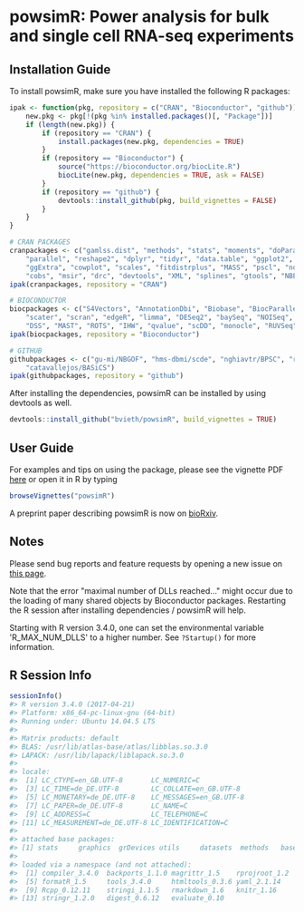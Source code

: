 
<!-- README.md is generated from README.Rmd. Please edit that file -->
powsimR: Power analysis for bulk and single cell RNA-seq experiments
====================================================================

Installation Guide
------------------

To install powsimR, make sure you have installed the following R packages:

``` r
ipak <- function(pkg, repository = c("CRAN", "Bioconductor", "github")) {
    new.pkg <- pkg[!(pkg %in% installed.packages()[, "Package"])]
    if (length(new.pkg)) {
        if (repository == "CRAN") {
            install.packages(new.pkg, dependencies = TRUE)
        }
        if (repository == "Bioconductor") {
            source("https://bioconductor.org/biocLite.R")
            biocLite(new.pkg, dependencies = TRUE, ask = FALSE)
        }
        if (repository == "github") {
            devtools::install_github(pkg, build_vignettes = FALSE)
        }
    }
}

# CRAN PACKAGES
cranpackages <- c("gamlss.dist", "methods", "stats", "moments", "doParallel", 
    "parallel", "reshape2", "dplyr", "tidyr", "data.table", "ggplot2", "ggthemes", 
    "ggExtra", "cowplot", "scales", "fitdistrplus", "MASS", "pscl", "nonnest2", 
    "cobs", "msir", "drc", "devtools", "XML", "splines", "gtools", "NBPSeq")
ipak(cranpackages, repository = "CRAN")

# BIOCONDUCTOR
biocpackages <- c("S4Vectors", "AnnotationDbi", "Biobase", "BiocParallel", "BiocStyle", 
    "scater", "scran", "edgeR", "limma", "DESeq2", "baySeq", "NOISeq", "EBSeq", 
    "DSS", "MAST", "ROTS", "IHW", "qvalue", "scDD", "monocle", "RUVSeq")
ipak(biocpackages, repository = "Bioconductor")

# GITHUB
githubpackages <- c("gu-mi/NBGOF", "hms-dbmi/scde", "nghiavtr/BPSC", "rhondabacher/SCnorm", 
    "catavallejos/BASiCS")
ipak(githubpackages, repository = "github")
```

After installing the dependencies, powsimR can be installed by using devtools as well.

``` r
devtools::install_github("bvieth/powsimR", build_vignettes = TRUE)
```

User Guide
----------

For examples and tips on using the package, please see the vignette PDF [here](https://github.com/bvieth/powsimR/tree/master/vignettes/powsimR.pdf) or open it in R by typing

``` r
browseVignettes("powsimR")
```

A preprint paper describing powsimR is now on [bioRxiv](https://doi.org/10.1101/117150).

Notes
-----

Please send bug reports and feature requests by opening a new issue on [this page](https://github.com/bvieth/powsimR/issues).

Note that the error "maximal number of DLLs reached..." might occur due to the loading of many shared objects by Bioconductor packages. Restarting the R session after installing dependencies / powsimR will help.

Starting with R version 3.4.0, one can set the environmental variable 'R\_MAX\_NUM\_DLLS' to a higher number. See `?Startup()` for more information.

R Session Info
--------------

``` r
sessionInfo()
#> R version 3.4.0 (2017-04-21)
#> Platform: x86_64-pc-linux-gnu (64-bit)
#> Running under: Ubuntu 14.04.5 LTS
#> 
#> Matrix products: default
#> BLAS: /usr/lib/atlas-base/atlas/libblas.so.3.0
#> LAPACK: /usr/lib/lapack/liblapack.so.3.0
#> 
#> locale:
#>  [1] LC_CTYPE=en_GB.UTF-8       LC_NUMERIC=C              
#>  [3] LC_TIME=de_DE.UTF-8        LC_COLLATE=en_GB.UTF-8    
#>  [5] LC_MONETARY=de_DE.UTF-8    LC_MESSAGES=en_GB.UTF-8   
#>  [7] LC_PAPER=de_DE.UTF-8       LC_NAME=C                 
#>  [9] LC_ADDRESS=C               LC_TELEPHONE=C            
#> [11] LC_MEASUREMENT=de_DE.UTF-8 LC_IDENTIFICATION=C       
#> 
#> attached base packages:
#> [1] stats     graphics  grDevices utils     datasets  methods   base     
#> 
#> loaded via a namespace (and not attached):
#>  [1] compiler_3.4.0  backports_1.1.0 magrittr_1.5    rprojroot_1.2  
#>  [5] formatR_1.5     tools_3.4.0     htmltools_0.3.6 yaml_2.1.14    
#>  [9] Rcpp_0.12.11    stringi_1.1.5   rmarkdown_1.6   knitr_1.16     
#> [13] stringr_1.2.0   digest_0.6.12   evaluate_0.10
```
